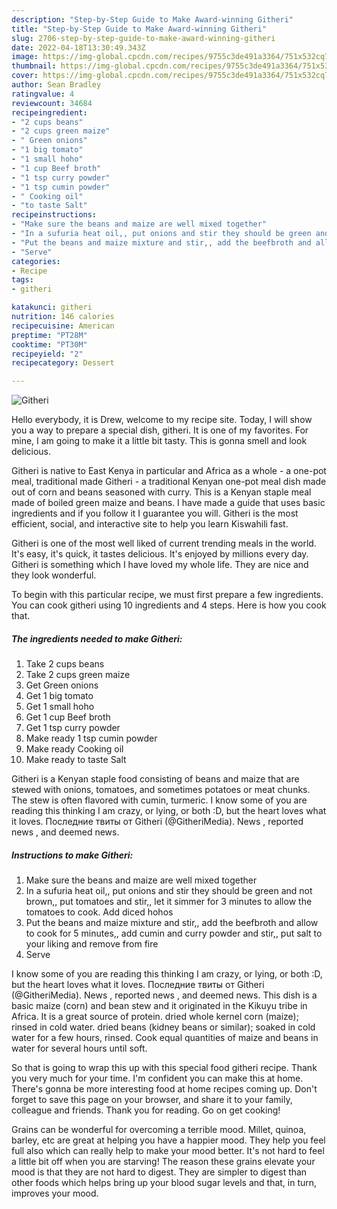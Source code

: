 ```yaml
---
description: "Step-by-Step Guide to Make Award-winning Githeri"
title: "Step-by-Step Guide to Make Award-winning Githeri"
slug: 2706-step-by-step-guide-to-make-award-winning-githeri
date: 2022-04-18T13:30:49.343Z
image: https://img-global.cpcdn.com/recipes/9755c3de491a3364/751x532cq70/githeri-recipe-main-photo.jpg
thumbnail: https://img-global.cpcdn.com/recipes/9755c3de491a3364/751x532cq70/githeri-recipe-main-photo.jpg
cover: https://img-global.cpcdn.com/recipes/9755c3de491a3364/751x532cq70/githeri-recipe-main-photo.jpg
author: Sean Bradley
ratingvalue: 4
reviewcount: 34684
recipeingredient:
- "2 cups beans"
- "2 cups green maize"
- " Green onions"
- "1 big tomato"
- "1 small hoho"
- "1 cup Beef broth"
- "1 tsp curry powder"
- "1 tsp cumin powder"
- " Cooking oil"
- "to taste Salt"
recipeinstructions:
- "Make sure the beans and maize are well mixed together"
- "In a sufuria heat oil,, put onions and stir they should be green and not brown,, put tomatoes and stir,, let it simmer for 3 minutes to allow the tomatoes to cook. Add diced hohos"
- "Put the beans and maize mixture and stir,, add the beefbroth and allow to cook for 5 minutes,, add cumin and curry powder and stir,, put salt to your liking and remove from fire"
- "Serve"
categories:
- Recipe
tags:
- githeri

katakunci: githeri 
nutrition: 146 calories
recipecuisine: American
preptime: "PT28M"
cooktime: "PT30M"
recipeyield: "2"
recipecategory: Dessert

---
```



![Githeri](https://img-global.cpcdn.com/recipes/9755c3de491a3364/751x532cq70/githeri-recipe-main-photo.jpg)

Hello everybody, it is Drew, welcome to my recipe site. Today, I will show you a way to prepare a special dish, githeri. It is one of my favorites. For mine, I am going to make it a little bit tasty. This is gonna smell and look delicious.

Githeri is native to East Kenya in particular and Africa as a whole - a one-pot meal, traditional made Githeri - a traditional Kenyan one-pot meal dish made out of corn and beans seasoned with curry. This is a Kenyan staple meal made of boiled green maize and beans. I have made a guide that uses basic ingredients and if you follow it I guarantee you will. Githeri is the most efficient, social, and interactive site to help you learn Kiswahili fast.

Githeri is one of the most well liked of current trending meals in the world. It's easy, it's quick, it tastes delicious. It's enjoyed by millions every day. Githeri is something which I have loved my whole life. They are nice and they look wonderful.


To begin with this particular recipe, we must first prepare a few ingredients. You can cook githeri using 10 ingredients and 4 steps. Here is how you cook that.

<!--inarticleads1-->

##### The ingredients needed to make Githeri:

1. Take 2 cups beans
1. Take 2 cups green maize
1. Get  Green onions
1. Get 1 big tomato
1. Get 1 small hoho
1. Get 1 cup Beef broth
1. Get 1 tsp curry powder
1. Make ready 1 tsp cumin powder
1. Make ready  Cooking oil
1. Make ready to taste Salt


Githeri is a Kenyan staple food consisting of beans and maize that are stewed with onions, tomatoes, and sometimes potatoes or meat chunks. The stew is often flavored with cumin, turmeric. I know some of you are reading this thinking I am crazy, or lying, or both :D, but the heart loves what it loves. Последние твиты от Githeri (@GitheriMedia). News , reported news , and deemed news. 

<!--inarticleads2-->

##### Instructions to make Githeri:

1. Make sure the beans and maize are well mixed together
1. In a sufuria heat oil,, put onions and stir they should be green and not brown,, put tomatoes and stir,, let it simmer for 3 minutes to allow the tomatoes to cook. Add diced hohos
1. Put the beans and maize mixture and stir,, add the beefbroth and allow to cook for 5 minutes,, add cumin and curry powder and stir,, put salt to your liking and remove from fire
1. Serve


I know some of you are reading this thinking I am crazy, or lying, or both :D, but the heart loves what it loves. Последние твиты от Githeri (@GitheriMedia). News , reported news , and deemed news. This dish is a basic maize (corn) and bean stew and it originated in the Kikuyu tribe in Africa. It is a great source of protein. dried whole kernel corn (maize); rinsed in cold water. dried beans (kidney beans or similar); soaked in cold water for a few hours, rinsed. Cook equal quantities of maize and beans in water for several hours until soft. 

So that is going to wrap this up with this special food githeri recipe. Thank you very much for your time. I'm confident you can make this at home. There's gonna be more interesting food at home recipes coming up. Don't forget to save this page on your browser, and share it to your family, colleague and friends. Thank you for reading. Go on get cooking!

Grains can be wonderful for overcoming a terrible mood. Millet, quinoa, barley, etc are great at helping you have a happier mood. They help you feel full also which can really help to make your mood better. It's not hard to feel a little bit off when you are starving! The reason these grains elevate your mood is that they are not hard to digest. They are simpler to digest than other foods which helps bring up your blood sugar levels and that, in turn, improves your mood.
